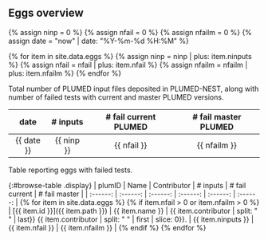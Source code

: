 Eggs overview
-----------------------------

{% assign ninp   = 0 %}
{% assign nfail  = 0 %}
{% assign nfailm = 0 %}
{% assign date = "now" | date: "%Y-%m-%d %H:%M" %}

{% for item in site.data.eggs %}
   {% assign ninp   = ninp   | plus: item.ninputs %}
   {% assign nfail  = nfail  | plus: item.nfail %}
   {% assign nfailm = nfailm | plus: item.nfailm %}
{% endfor %}

Total number of PLUMED input files deposited in PLUMED-NEST, along with number of failed tests
with current and master PLUMED versions.

|   date   |  # inputs | # fail current PLUMED | # fail master PLUMED |
| :------: |  :------:  |  :------:  | :------:  |
|  {{ date }} | {{ ninp }} | {{ nfail }} | {{ nfailm }} |


Table reporting eggs with failed tests.

{:#browse-table .display}
| plumID | Name | Contributor | # inputs | # fail current | # fail master |
| :------: |  :------:  |  :------: | :------: | :------:  | :------: |
{% for item in site.data.eggs %} {% if item.nfail > 0 or item.nfailm > 0 %} | [{{ item.id }}]({{ item.path }}) | {{ item.name }} | {{ item.contributor | split: " " | last}} {{ item.contributor | split: " " | first | slice: 0}}. | {{ item.ninputs }} | {{ item.nfail }} | {{ item.nfailm }} | {% endif %} {% endfor %}

<script>
$(document).ready(function() {
var table = $('#browse-table').DataTable({
  "dom": '<"search"f><"top"il>rt<"bottom"Bp><"clear">',
  language: { search: '', searchPlaceholder: "Search project..." },
  buttons: [
        'copy', 'excel', 'pdf'
  ],
  "order": [[ 0, "desc" ]]
  });
$('#browse-table-searchbar').keyup(function () {
  table.search( this.value ).draw();
  });
});
</script>

